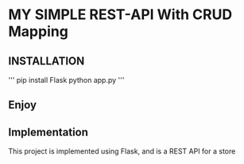 # MY SIMPLE REST-API With CRUD Mapping

## INSTALLATION

'''
pip install Flask
python app.py
'''

## Enjoy

## Implementation

This project is implemented using Flask, and is a REST API for a store
